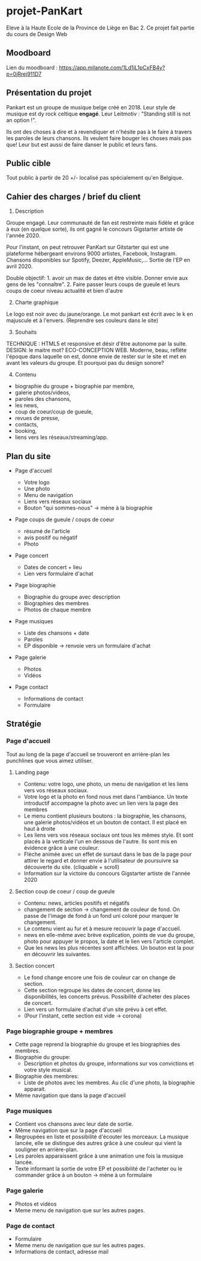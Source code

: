 # projet-PanKart
Eleve à la Haute Ecole de la Province de Liège en Bac 2. Ce projet fait partie du cours de Design Web 

## Moodboard
Lien du moodboard : https://app.milanote.com/1Ld1iL1pCxFB4y?p=0jRrej911D7

## Présentation du projet 
Pankart est un groupe de musique belge créé en 2018. Leur style de musique est dy rock celtique **engagé**. Leur Leitmotiv : "Standing still is not an option !".
 
Ils ont des choses à dire et à revendiquer et n'hésite pas à le faire à travers les paroles de leurs chansons. 
Ils veulent faire bouger les choses mais pas que! Leur but est aussi de faire danser le public et leurs fans.

## Public cible
Tout public à partir de 20 +/- localisé pas spécialement qu'en Belgique.   

## Cahier des charges / brief du client
 
1. Description 

 Groupe engagé. Leur communauté de fan est restreinte mais fidèle et grâce à eux (en quelque sorte), ils ont gagné le concours Gigstarter artiste de l'année 2020.
 
 Pour l'instant, on peut retrouver PanKart sur Gitstarter qui est une plateforme hébergeant environs 9000 artistes, Facebook, Instagram.
 Chansons disponibles sur Spotify, Deezer, AppleMusic,... Sortie de l'EP en avril 2020.
 
 Double objectif: 1. avoir un max de dates et être visible. Donner envie aux gens de les "connaître". 2. Faire passer leurs coups de gueule et leurs coups de coeur niveau actualité et bien d'autre
 
2. Charte graphique

 Le logo est noir avec du jaune/orange. Le mot pankart est écrit avec le k en majuscule et à l'envers.  (Reprendre ses couleurs dans le site)
 
3. Souhaits

 TECHNIQUE : HTML5 et responsive et désir d'être autonome par la suite.
 DESIGN: le maitre mot? ECO-CONCEPTION WEB. Moderne, beau, reflète l'époque dans laquelle on est, donne envie de rester sur le site et met en avant les valeurs du groupe.
 Et pourquoi pas du design sonore?
 
 4. Contenu
 
 * biographie du groupe + biographie par membre, 
 * galerie photos/videos, 
 * paroles des chansons, 
 * les news, 
 * coup de coeur/coup de gueule,  
 * revues de presse, 
 * contacts, 
 * booking, 
 * liens vers les réseaux/streaming/app.
 
## Plan du site 
* Page d'accueil 
    * Votre logo
    * Une photo
    * Menu de navigation
    * Liens vers réseaux sociaux
    * Bouton "qui sommes-nous" -> mène à la biographie
    
* Page coups de gueule / coups de coeur
    * résumé de l'article
    * avis positif ou négatif
    * Photo
    
* Page concert
    * Dates de concert + lieu
    * Lien vers formulaire d'achat
    
* Page biographie 
    * Biographie du groupe avec description
    * Biographies des membres
    * Photos de chaque membre
    
* Page musiques
    * Liste des chansons + date 
    * Paroles 
    * EP disponible -> renvoie vers un formulaire d'achat
    
* Page galerie
    * Photos 
    * Vidéos
    
* Page contact
    * Informations de contact
    * Formulaire


## Stratégie
### Page d'accueil
 Tout au long de la page d'accueil se trouveront en arrière-plan les punchlines que vous aimez utiliser.
 
   1.  Landing page
        * Contenu: votre logo, une photo, un menu de navigation et les liens vers vos réseaux sociaux.
        * Votre logo et la photo en fond nous met dans l'ambiance. Un texte introductif accompagne la photo avec un lien vers la page des membres
        * Le menu contient plusieurs boutons : la biographie, les chansons, une galerie photos/vidéos et un bouton de contact. Il est placé en haut à droite
        * Les liens vers vos réseaux sociaux ont tous les mêmes style. Et sont placés à la verticale l'un en dessous de l'autre. Ils sont mis en évidence grâce à une couleur.
        * Flèche animée avec un effet de sursaut dans le bas de la page pour attirer le regard et donner envie à l'utilisateur de poursuivre sa découverte du site. (cliquable + scroll)
        * Information sur la victoire du concours Gigstarter artiste de l'année 2020
        
   2. Section coup de coeur / coup de gueule
        * Contenu: news, articles positifs et négatifs
        * changement de section -> changement de couleur de fond. On passe de l'image de fond à un fond uni coloré pour marquer le changement.
        * Le contenu vient au fur et à mesure recouvrir la page d'accueil.
        * news en elle-même avec brève explication, points de vue du groupe, photo pour appuyer le propos, la date et le lien vers l'article complet.
        * Que les news les plus récentes sont affichées. Un bouton est la pour en découvrir les suivantes.
        
   3. Section concert
        * Le fond change encore une fois de couleur car on change de section.
        * Cette section regroupe les dates de concert, donne les disponibilités, les concerts prévus. Possibilité d'acheter des places de concert.
        * Lien vers un formulaire d'achat d'un site prévu à cet effet.
        * (Pour l'instant, cette section est vide -> corona)
        
### Page biographie groupe + membres
* Cette page reprend la biographie du groupe et les biographies des membres.
* Biographie du groupe: 
    * Description et photos du groupe, informations sur vos convictions et votre style musical.
* Biographie des membres:
    * Liste de photos avec les membres. Au clic d'une photo, la biographie apparait.
* Même navigation que dans la page d'accueil
       
### Page musiques
* Contient vos chansons avec leur date de sortie.
* Même navigation que sur la page d'accueil
* Regroupées en liste et possibilité d'écouter les morceaux. La musique lancée, elle se distingue des autres grâce à une couleur qui vient la souligner en arrière-plan.
* Les paroles apparaissent grâce à une animation une fois la musique lancée.
* Texte informant la sortie de votre EP et possibilité de l'acheter ou le commander grâce à un bouton -> mène à un formulaire

### Page galerie 
* Photos et vidéos 
* Meme menu de navigation que sur les autres pages.

### Page de contact
* Formulaire 
* Meme menu de navigation que sur les autres pages.
* Informations de contact, adresse mail